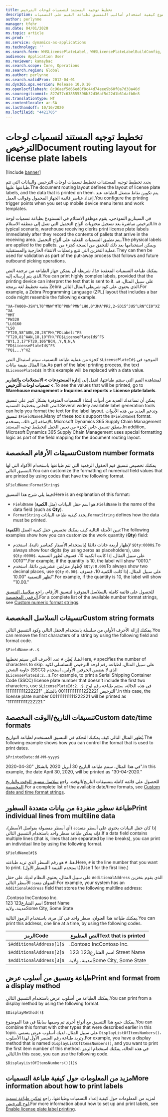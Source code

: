 ```yaml
---
title: تخطيط توجيه المستند لتسميات لوحات الترخيص
description: يوضح هذا الموضوع كيفية استخدام أساليب التنسيق لطباعة القيم على التسميات.
author: perlynne
manager: tfehr
ms.date: 04/01/2020
ms.topic: article
ms.prod: ''
ms.service: dynamics-ax-applications
ms.technology: ''
ms.search.form: WHSLicensePlateLabel, WHSLicensePlateLabelBuildConfig, WHSLicensePlateLabel, WHSDocumentRoutingLayout
audience: Application User
ms.reviewer: kamaybac
ms.search.scope: Core, Operations
ms.search.region: Global
ms.author: perlynne
ms.search.validFrom: 2012-04-01
ms.dyn365.ops.version: Release 10.0.10
ms.openlocfilehash: 8c96aef5d66ed8f8c44d74eee9b60f0a7d38a46d
ms.sourcegitcommit: 827d77c638555396b32d36af5d22d1b61dafb0e8
ms.translationtype: HT
ms.contentlocale: ar-SA
ms.lasthandoff: 10/16/2020
ms.locfileid: "4421705"
---
```

# <a name="document-routing-layout-for-license-plate-labels"></a><span data-ttu-id="af89c-103">تخطيط توجيه المستند لتسميات لوحات الترخيص</span><span class="sxs-lookup"><span data-stu-id="af89c-103">Document routing layout for license plate labels</span></span>

[!include [banner](../includes/banner.md)]

<span data-ttu-id="af89c-104">يحدد تخطيط توجيه المستندات تخطيط تسميات لوحات الترخيص والبيانات التي تتم طباعتها عليها.</span><span class="sxs-lookup"><span data-stu-id="af89c-104">The document routing layout defines the layout of license plate labels, and the data that is printed on them.</span></span> <span data-ttu-id="af89c-105">يتم تكوين نقاط مشغل الطباعة عند إعداد عناصر قائمة الجهاز المحمول وقوالب العمل.</span><span class="sxs-lookup"><span data-stu-id="af89c-105">You configure the printing trigger points when you set up mobile device menu items and work templates.</span></span>

<span data-ttu-id="af89c-106">في السيناريو النموذجي، يقوم موظفو الاستلام في المستودع بطباعة تسميات لوحة الترخيص مباشرة بعد تسجيل محتويات ألواح التحميل التي تصل إلى منطقة الاستلام.</span><span class="sxs-lookup"><span data-stu-id="af89c-106">In a typical scenario, warehouse receiving clerks print license plate labels immediately after they record the contents of pallets that arrive in the receiving area.</span></span> <span data-ttu-id="af89c-107">يتم تطبيق التسميات الفعلية على ألواح التحميل.</span><span class="sxs-lookup"><span data-stu-id="af89c-107">The physical labels are applied to the pallets.</span></span> <span data-ttu-id="af89c-108">ويمكن استخدامها بعد ذلك للتحقق من الصحة كجزء من عملية التخزين التي تتبع وعمليات الانتقاء الخارجية والمستقبلية.</span><span class="sxs-lookup"><span data-stu-id="af89c-108">They can then be used for validation as part of the put-away process that follows and future outbound picking operations.</span></span>

<span data-ttu-id="af89c-109">يمكنك طباعة التسميات المعقدة جدًا، شريطة أن يتمكن جهاز الطباعة من ترجمة النص الذي يتم إرساله إليه.</span><span class="sxs-lookup"><span data-stu-id="af89c-109">You can print highly complex labels, provided that the printing device can interpret the text that is sent to it.</span></span> <span data-ttu-id="af89c-110">على سبيل المثال، قد يشبه تخطيط لغة برمجة Zebra الذي يحتوي على كود شريطي المثال التالي.</span><span class="sxs-lookup"><span data-stu-id="af89c-110">For example, a Zebra Programming Language (ZPL) layout that includes a bar code might resemble the following example.</span></span>

```dos
^XA~TA000~JSN^LT0^MNW^MTD^PON^PMN^LH0,0^JMA^PR2,2~SD15^JUS^LRN^CI0^XZ
^XA
^MMT
^PW320
^LL0160
^LS0
^FT20,58^A0N,28,28^FH\^FDLabel:^FS
^FT20,81^AAN,18,10^FH\^FD$LicensePlateId$^FS
^BY1,3,17^FT20,106^BCN,,Y,N,N,A
^FD$LicensePlateId$^FS
^PQ1,,,Y^XZ
```

<span data-ttu-id="af89c-111">كجزء من عملية طباعة التسمية، سيتم استبدال النص `$LicensePlateId$` الموجود في هذا المثال بقيمة بيانات.</span><span class="sxs-lookup"><span data-stu-id="af89c-111">As part of the label printing process, the text `$LicensePlateId$` in this example will be replaced with a data value.</span></span>

<span data-ttu-id="af89c-112">لمشاهدة القيم التي ستتم طباعتها، انتقل إلى **إدارة المستودعات \> ‏‫الاستعلامات والتقارير‬ \> تسميات لوحات الترخيص**.</span><span class="sxs-lookup"><span data-stu-id="af89c-112">To see the values that will be printed, go to **Warehouse management \> Inquiries and reports \> License plate labels**.</span></span>

<span data-ttu-id="af89c-113">يمكن أن تساعدك العديد من أدوات إنشاء التسميات المتوفرة بشكل كبير على تنسيق النص الخاص بتخطيط التسمية.</span><span class="sxs-lookup"><span data-stu-id="af89c-113">Several widely available label generation tools can help you format the text for the label layout.</span></span> <span data-ttu-id="af89c-114">وتدعم العديد من هذه الأدوات تنسيق `$FieldName$`.</span><span class="sxs-lookup"><span data-stu-id="af89c-114">Many of these tools support the `$FieldName$` format.</span></span> <span data-ttu-id="af89c-115">بالإضافة إلى ذلك، يستخدم Microsoft Dynamics 365 Supply Chain Management منطق تنسيق خاص كجزء من تعيين الحقل لتخطيط توجيه المستند.</span><span class="sxs-lookup"><span data-stu-id="af89c-115">In addition, Microsoft Dynamics 365 Supply Chain Management uses special formatting logic as part of the field mapping for the document routing layout.</span></span>

## <a name="custom-number-formats"></a><span data-ttu-id="af89c-116">تنسيقات الأرقام المخصصة</span><span class="sxs-lookup"><span data-stu-id="af89c-116">Custom number formats</span></span>

<span data-ttu-id="af89c-117">يمكنك تخصيص تنسيق قيم الحقول الرقمية التي تتم طباعتها باستخدام الأكواد التي لها التنسيق التالي.</span><span class="sxs-lookup"><span data-stu-id="af89c-117">You can customize the formatting of numerical field values that are printed by using codes that have the following format.</span></span>

```dos
$FieldName:FormatString$
```

<span data-ttu-id="af89c-118">فيما يلي شرح هذا التنسيق:</span><span class="sxs-lookup"><span data-stu-id="af89c-118">Here is an explanation of this format:</span></span>

- <span data-ttu-id="af89c-119">`FieldName` هو اسم حقل البيانات (مثل **الكمية**).</span><span class="sxs-lookup"><span data-stu-id="af89c-119">`FieldName` is the name of the data field (such as **Qty**).</span></span>
- <span data-ttu-id="af89c-120">`FormatString` يحدد كيفية طباعة البيانات.</span><span class="sxs-lookup"><span data-stu-id="af89c-120">`FormatString` defines how the data must be printed.</span></span>

<span data-ttu-id="af89c-121">تبين الأمثلة التالية كيف يمكنك تخصيص حقل كمية العمل (**الكمية**):</span><span class="sxs-lookup"><span data-stu-id="af89c-121">The following examples show how you can customize the work quantity (**Qty**) field:</span></span>

- <span data-ttu-id="af89c-122">لإظهار أربعة خانات دائمًا (باستخدام الأصفار كعناصر نائبة)، استخدم `$Qty:0000$`.</span><span class="sxs-lookup"><span data-stu-id="af89c-122">To always show four digits (by using zeros as placeholders), use `$Qty:0000$`.</span></span> <span data-ttu-id="af89c-123">على سبيل المثال، إذا كانت الكمية 10، فسوف تُظهر التسمية "0010".</span><span class="sxs-lookup"><span data-stu-id="af89c-123">For example, if the quantity is 10, the label will show "0010."</span></span>
- <span data-ttu-id="af89c-124">لإظهار منزلتين عشريتين دائمًا، استخدم `$Qty:0.00$`</span><span class="sxs-lookup"><span data-stu-id="af89c-124">To always show two decimal places, use `$Qty:0.00$`.</span></span> <span data-ttu-id="af89c-125">على سبيل المثال، إذا كانت الكمية 10، فسوف تُظهر التسمية "10.00".</span><span class="sxs-lookup"><span data-stu-id="af89c-125">For example, if the quantity is 10, the label will show "10.00."</span></span>

<span data-ttu-id="af89c-126">للحصول على قائمة كاملة بالسلاسل المتوفرة لتنسيق الأرقام، راجع [سلاسل التنسيق الرقمي المخصصة](https://docs.microsoft.com/dotnet/standard/base-types/custom-numeric-format-strings).</span><span class="sxs-lookup"><span data-stu-id="af89c-126">For a complete list of the available number format strings, see [Custom numeric format strings](https://docs.microsoft.com/dotnet/standard/base-types/custom-numeric-format-strings).</span></span>

## <a name="custom-string-formats"></a><span data-ttu-id="af89c-127">تنسيقات السلاسل المخصصة</span><span class="sxs-lookup"><span data-stu-id="af89c-127">Custom string formats</span></span>

<span data-ttu-id="af89c-128">يمكنك إزالة الأحرف الأولي من سلسلة باستخدام الحقل التالي وكود التنسيق التالي.</span><span class="sxs-lookup"><span data-stu-id="af89c-128">You can remove the first characters of a string by using the following field and format code.</span></span>

```dos
$FieldName:#..$
```

<span data-ttu-id="af89c-129">هنا، يُعيّن `#` عدد الأحرف التي سيتم تخطيها.</span><span class="sxs-lookup"><span data-stu-id="af89c-129">Here, `#` specifies the number of characters to skip.</span></span> <span data-ttu-id="af89c-130">على سبيل المثال، لطباعة رقم لوحة الترخيص التسلسلي لكود حاوية الشحن (SSCC) الذي لا يتضمن الحرفين الأولين، استخدم `$LicensePlateId:2..$`.</span><span class="sxs-lookup"><span data-stu-id="af89c-130">For example, to print a Serial Shipping Container Code (SSCC) license plate number that doesn't include the first two characters, use `$LicensePlateId:2..$`.</span></span> <span data-ttu-id="af89c-131">في هذه الحالة، ستتم طباعة رقم لوح الترخيص 0011111111111222221 بالشكل "11111111111222221".</span><span class="sxs-lookup"><span data-stu-id="af89c-131">In this case, the license plate number 0011111111111222221 will be printed as "11111111111222221."</span></span>

## <a name="custom-datetime-formats"></a><span data-ttu-id="af89c-132">تنسيقات التاريخ/الوقت المخصصة</span><span class="sxs-lookup"><span data-stu-id="af89c-132">Custom date/time formats</span></span>

<span data-ttu-id="af89c-133">يُظهر المثال التالي كيف يمكنك التحكم في التنسيق المستخدم لطباعة التواريخ.</span><span class="sxs-lookup"><span data-stu-id="af89c-133">The following example shows how you can control the format that is used to print dates.</span></span>

```dos
$PrintedDate:dd-MM-yyyy$
```

<span data-ttu-id="af89c-134">في هذا المثال، ستتم طباعة التاريخ 30 أبريل 2020 بالشكل "30-04-2020".</span><span class="sxs-lookup"><span data-stu-id="af89c-134">In this example, the date April 30, 2020, will be printed as "30-04-2020."</span></span>

<span data-ttu-id="af89c-135">للحصول على قائمة كاملة بتنسيقات التاريخ/الوقت، راجع [سلاسل تنسيق الوقت والتاريخ المخصصة](https://docs.microsoft.com/dotnet/standard/base-types/custom-date-and-time-format-strings).</span><span class="sxs-lookup"><span data-stu-id="af89c-135">For a complete list of the available date/time formats, see [Custom date and time format strings](https://docs.microsoft.com/dotnet/standard/base-types/custom-date-and-time-format-strings).</span></span>

## <a name="print-individual-lines-from-multiline-data"></a><span data-ttu-id="af89c-136">طباعة سطور منفردة من بيانات متعددة السطور</span><span class="sxs-lookup"><span data-stu-id="af89c-136">Print individual lines from multiline data</span></span>

<span data-ttu-id="af89c-137">إذا كان حقل البيانات يحتوي على أسطر متعددة (أي أسطر مفصولة بفواصل الأسطر)، فإنه يمكن طباعة سطر واحد باستخدام التنسيق التالي.</span><span class="sxs-lookup"><span data-stu-id="af89c-137">If a data field contains multiple lines (that is, lines that are separated by line breaks), you can print an individual line by using the following format.</span></span>

```dos
$FieldName[#]$
```

<span data-ttu-id="af89c-138">هنا، `#` هو رقم السطر الذي تريد طباعته.</span><span class="sxs-lookup"><span data-stu-id="af89c-138">Here, `#` is the line number that you want to print.</span></span> <span data-ttu-id="af89c-139">(استخدم القيمة 1 للسطر الأول.)</span><span class="sxs-lookup"><span data-stu-id="af89c-139">(Use 1 for the first line.)</span></span>

<span data-ttu-id="af89c-140">على سبيل المثال، يحتوي النظام لديك على حقل `AdditionalAddress` الذي يقوم بتخزين العنوان متعدد الأسطر التالي:</span><span class="sxs-lookup"><span data-stu-id="af89c-140">For example, your system has an `AdditionalAddress` field that stores the following multiline address:</span></span>

<span data-ttu-id="af89c-141">.Contoso Inc</span><span class="sxs-lookup"><span data-stu-id="af89c-141">Contoso Inc.</span></span>  
<span data-ttu-id="af89c-142">123 اسم الشارع</span><span class="sxs-lookup"><span data-stu-id="af89c-142">123 Street Name</span></span>  
<span data-ttu-id="af89c-143">مدينة، ولاية</span><span class="sxs-lookup"><span data-stu-id="af89c-143">Some City, Some State</span></span>

<span data-ttu-id="af89c-144">يمكنك طباعة هذا العنوان، سطر واحد في كل مرة، باستخدام الرموز التالية.</span><span class="sxs-lookup"><span data-stu-id="af89c-144">You can print this address, one line at a time, by using the following codes.</span></span>

| <span data-ttu-id="af89c-145">الرمز</span><span class="sxs-lookup"><span data-stu-id="af89c-145">Code</span></span> | <span data-ttu-id="af89c-146">النص المطبوع</span><span class="sxs-lookup"><span data-stu-id="af89c-146">Text that is printed</span></span> |
|---|---|
| `$AdditionalAddress[1]$` | <span data-ttu-id="af89c-147">.Contoso Inc</span><span class="sxs-lookup"><span data-stu-id="af89c-147">Contoso Inc.</span></span> |
| `$AdditionalAddress[2]$` | <span data-ttu-id="af89c-148">123 اسم الشارع</span><span class="sxs-lookup"><span data-stu-id="af89c-148">123 Street Name</span></span> |
| `$AdditionalAddress[3]$` | <span data-ttu-id="af89c-149">مدينة، ولاية</span><span class="sxs-lookup"><span data-stu-id="af89c-149">Some City, Some State</span></span> |

## <a name="print-and-format-from-a-display-method"></a><span data-ttu-id="af89c-150">طباعة وتنسيق من أسلوب عرض</span><span class="sxs-lookup"><span data-stu-id="af89c-150">Print and format from a display method</span></span>

<span data-ttu-id="af89c-151">يمكنك الطباعة من أسلوب عرض باستخدام التنسيق التالي.</span><span class="sxs-lookup"><span data-stu-id="af89c-151">You can print from a display method by using the following format.</span></span>

```dos
$DisplayMethod()$
```

<span data-ttu-id="af89c-152">يمكنك جمع هذا التنسيق مع أنواع أخرى تم وصفها سابقًا في هذا الموضوع.</span><span class="sxs-lookup"><span data-stu-id="af89c-152">You can combine this format with other types that were described earlier in this topic.</span></span> <span data-ttu-id="af89c-153">على سبيل المثال، لديك أسلوب عرض يسمى `DisplayListOfItemsNumbers()`، وتريد طباعة رقم العنصر الأول لهذا الأسلوب.</span><span class="sxs-lookup"><span data-stu-id="af89c-153">For example, you have a display method that is named `DisplayListOfItemsNumbers()`, and you want to print the first item number of this method.</span></span> <span data-ttu-id="af89c-154">في هذه الحالة، يمكنك استخدام الرمز التالي.</span><span class="sxs-lookup"><span data-stu-id="af89c-154">In this case, you can use the following code.</span></span>

```dos
$DisplayListOfItemsNumbers()[1]$
```

## <a name="more-information-about-how-to-print-labels"></a><span data-ttu-id="af89c-155">مزيد من المعلومات حول كيفية طباعة التسميات</span><span class="sxs-lookup"><span data-stu-id="af89c-155">More information about how to print labels</span></span>

<span data-ttu-id="af89c-156">لمزيد من المعلومات حول كيفية إعداد التسميات وطباعتها، راجع [تمكين طباعة تسمية لوح الترخيص](tasks/license-plate-label-printing.md).</span><span class="sxs-lookup"><span data-stu-id="af89c-156">For more information about how to set up and print labels, see [Enable license plate label printing](tasks/license-plate-label-printing.md).</span></span>
